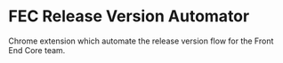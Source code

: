 # FEC Release Version Automator
Chrome extension which automate the release version flow for the Front End Core team.
